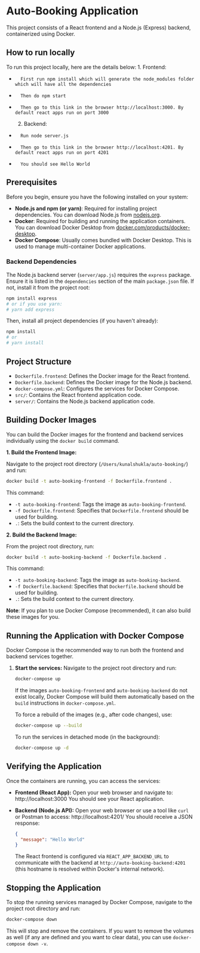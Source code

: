 # Auto-Booking Application

This project consists of a React frontend and a Node.js (Express) backend, containerized using Docker.

## How to run locally
 To run this project locally, here are the details below:
    1. Frontend:
-       First run npm install which will generate the node_modules folder which will have all the dependencies
-       Then do npm start
-       Then go to this link in the browser http://localhost:3000. By default react apps run on port 3000
    2. Backend: 
-       Run node server.js 
-       Then go to this link in the browser http://localhost:4201. By default react apps run on port 4201
-       You should see Hello World
    

## Prerequisites

Before you begin, ensure you have the following installed on your system:

-   **Node.js and npm (or yarn)**: Required for installing project dependencies. You can download Node.js from [nodejs.org](https://nodejs.org/).
-   **Docker**: Required for building and running the application containers. You can download Docker Desktop from [docker.com/products/docker-desktop](https://www.docker.com/products/docker-desktop).
-   **Docker Compose**: Usually comes bundled with Docker Desktop. This is used to manage multi-container Docker applications.

### Backend Dependencies

The Node.js backend server (`server/app.js`) requires the `express` package. Ensure it is listed in the `dependencies` section of the main `package.json` file. If not, install it from the project root:

```bash
npm install express
# or if you use yarn:
# yarn add express
```

Then, install all project dependencies (if you haven't already):
```bash
npm install
# or
# yarn install
```

## Project Structure

-   `Dockerfile.frontend`: Defines the Docker image for the React frontend.
-   `Dockerfile.backend`: Defines the Docker image for the Node.js backend.
-   `docker-compose.yml`: Configures the services for Docker Compose.
-   `src/`: Contains the React frontend application code.
-   `server/`: Contains the Node.js backend application code.

## Building Docker Images

You can build the Docker images for the frontend and backend services individually using the `docker build` command.

**1. Build the Frontend Image:**

Navigate to the project root directory (`/Users/kunalshukla/auto-booking/`) and run:

```bash
docker build -t auto-booking-frontend -f Dockerfile.frontend .
```

This command:
-   `-t auto-booking-frontend`: Tags the image as `auto-booking-frontend`.
-   `-f Dockerfile.frontend`: Specifies that `Dockerfile.frontend` should be used for building.
-   `.`: Sets the build context to the current directory.

**2. Build the Backend Image:**

From the project root directory, run:

```bash
docker build -t auto-booking-backend -f Dockerfile.backend .
```

This command:
-   `-t auto-booking-backend`: Tags the image as `auto-booking-backend`.
-   `-f Dockerfile.backend`: Specifies that `Dockerfile.backend` should be used for building.
-   `.`: Sets the build context to the current directory.

**Note**: If you plan to use Docker Compose (recommended), it can also build these images for you.

## Running the Application with Docker Compose

Docker Compose is the recommended way to run both the frontend and backend services together.

1.  **Start the services:**
    Navigate to the project root directory and run:
    ```bash
    docker-compose up
    ```
    If the images `auto-booking-frontend` and `auto-booking-backend` do not exist locally, Docker Compose will build them automatically based on the `build` instructions in `docker-compose.yml`.

    To force a rebuild of the images (e.g., after code changes), use:
    ```bash
    docker-compose up --build
    ```

    To run the services in detached mode (in the background):
    ```bash
    docker-compose up -d
    ```

## Verifying the Application

Once the containers are running, you can access the services:

*   **Frontend (React App):**
    Open your web browser and navigate to:
    http://localhost:3000
    You should see your React application.

*   **Backend (Node.js API):**
    Open your web browser or use a tool like `curl` or Postman to access:
    http://localhost:4201/
    You should receive a JSON response:
    ```json
    {
      "message": "Hello World"
    }
    ```
    The React frontend is configured via `REACT_APP_BACKEND_URL` to communicate with the backend at `http://auto-booking-backend:4201` (this hostname is resolved within Docker's internal network).

## Stopping the Application

To stop the running services managed by Docker Compose, navigate to the project root directory and run:

```bash
docker-compose down
```
This will stop and remove the containers. If you want to remove the volumes as well (if any are defined and you want to clear data), you can use `docker-compose down -v`.
